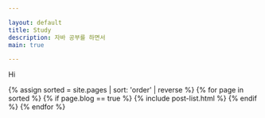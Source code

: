 ```yaml
---

layout: default
title: Study
description: 자바 공부를 하면서
main: true

---
```

<p> Hi </p>

{% assign sorted = site.pages | sort: 'order' | reverse %} {% for page in sorted %} {% if page.blog == true %} {% include post-list.html %} {% endif %} {% endfor %}
